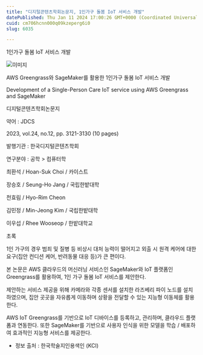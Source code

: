 ```yaml
---
title: "디지털콘텐츠학회논문지, 1인가구 돌봄 IoT 서비스 개발"
datePublished: Thu Jan 11 2024 17:00:26 GMT+0000 (Coordinated Universal Time)
cuid: cm706hcnn000q09kzeperg6i0
slug: 6035

---
```



1인가구 돌봄 IoT 서비스 개발

![이미지](https://cdn.hashnode.com/res/hashnode/image/upload/v1739259972112/e751f779-c058-4441-96e7-fbea16807f08.jpeg)

AWS Greengrass와 SageMaker를 활용한 1인가구 돌봄 IoT 서비스 개발

Development of a Single-Person Care IoT service using AWS Greengrass and SageMaker

디지털콘텐츠학회논문지

약어 : JDCS

2023, vol.24, no.12, pp. 3121-3130 (10 pages)

발행기관 : 한국디지털콘텐츠학회

연구분야 : 공학 > 컴퓨터학

최환석 / Hoan-Suk Choi / 카이스트

장승호 / Seung-Ho Jang / 국립한밭대학

천효림 / Hyo-Rim Cheon

김민정 / Min-Jeong Kim / 국립한밭대학

이우섭 / Rhee Wooseop / 한밭대학교

초록

1인 가구의 경우 범죄 및 질병 등 비상시 대처 능력이 떨어지고 외출 시 원격 케어에 대한 요구(집안 컨디션 케어, 반려동물 대응 등)가 큰 편이다.

본 논문은 AWS 클라우드의 머신러닝 서비스인 SageMaker와 IoT 플랫폼인 Greengrass를 활용하여, 1인 가구 돌봄 IoT 서비스를 제안한다.

제안하는 서비스 제공을 위해 카메라와 각종 센서를 설치한 라즈베리 파이 노드를 설치하였으며, 집안 곳곳을 자유롭게 이동하며 상황을 전달할 수 있는 지능형 이동체를 활용한다.

AWS IoT Greengrass를 기반으로 IoT 디바이스를 등록하고, 관리하며, 클라우드 플랫폼과 연동한다. 또한 SageMaker를 기반으로 사용자 인식을 위한 모델을 학습 / 배포하여 효과적인 지능형 서비스를 제공한다.

* 정보 출처 : 한국학술지인용색인 (KCI)